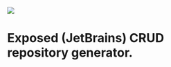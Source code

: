 ![](https://github.com/dshatz/exposed-crud/actions/workflows/build.yaml/badge.svg)
# Exposed (JetBrains) CRUD repository generator. 

